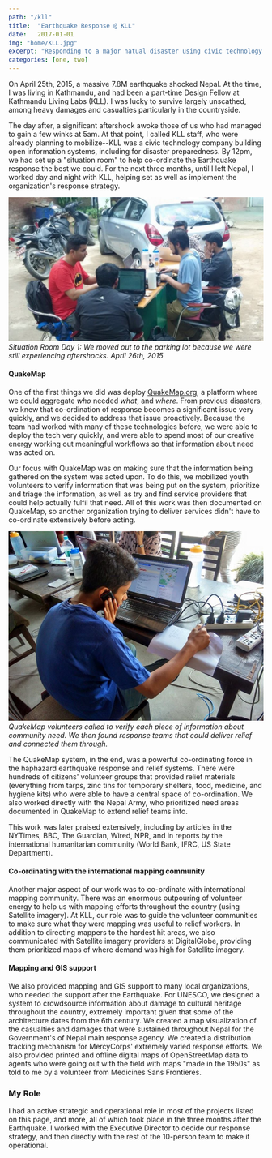 ```yaml
---
path: "/kll"
title:  "Earthquake Response @ KLL"
date:   2017-01-01
img: "home/KLL.jpg"
excerpt: "Responding to a major natual disaster using civic technology tools in Nepal"
categories: [one, two]
---
```


On April 25th, 2015, a massive 7.8M earthquake shocked Nepal. At the time, I was living in Kathmandu, and had been a part-time Design Fellow at Kathmandu Living Labs (KLL). I was lucky to survive largely unscathed, among heavy damages and casualties particularly in the countryside.

The day after, a significant aftershock awoke those of us who had managed to gain a few winks at 5am. At that point, I called KLL staff, who were already planning to mobilize--KLL was a civic technology company building open information systems, including for disaster preparedness. By 12pm, we had set up a "situation room" to help co-ordinate the Earthquake response the best we could. For the next three months, until I left Nepal, I worked day and night with KLL, helping set as well as implement the organization's response strategy.

![Situation Room Day 1: We moved outside because we were experiencing too many aftershocks to be inside.](./KLLSitRoom_OG.png)
*Situation Room Day 1: We moved out to the parking lot because we were still experiencing aftershocks. April 26th, 2015*

#### QuakeMap

One of the first things we did was deploy [QuakeMap.org](QuakeMap), a platform where we could aggregate *who* needed *what*, and *where*. From previous disasters, we knew that co-ordination of response becomes a significant issue very quickly, and we decided to address that issue proactively. Because the team had worked with many of these technologies before, we were able to deploy the tech very quickly, and were able to spend most of our creative energy working out meaningful workflows so that information about need was acted on.

Our focus with QuakeMap was on making sure that the information being gathered on the system was acted upon. To do this, we mobilized youth volunteers to verify information that was being put on the system, prioritize and triage the information, as well as try and find service providers that could help actually fulfil that need. All of this work was then documented on QuakeMap, so another organization trying to deliver services didn't have to co-ordinate extensively before acting.

![QuakeMap volunteer verifying information on the phone.](./KLLResponse1.jpg)
*QuakeMap volunteers called to verify each piece of information about community need. We then found response teams that could deliver relief and connected them through.*

The QuakeMap system, in the end, was a powerful co-ordinating force in the haphazard earthquake response and relief systems. There were hundreds of citizens' volunteer groups that provided relief materials (everything from tarps, zinc tins for temporary shelters, food, medicine, and hygiene kits) who were able to have a central space of co-ordination. We also worked directly with the Nepal Army, who prioritized need areas documented in QuakeMap to extend relief teams into.

This work was later praised extensively, including by articles in the NYTimes, BBC, The Guardian, Wired, NPR, and in reports by the international humanitarian community (World Bank, IFRC, US State Department).

#### Co-ordinating  with the international mapping community

Another major aspect of our work was to co-ordinate with international mapping community. There was an enormous outpouring of volunteer energy to help us with mapping efforts throughout the country (using Satellite imagery). At KLL, our role was to guide the volunteer communities to make sure what they were mapping was useful to relief workers. In addition to directing mappers to the hardest hit areas, we also communicated with Satellite imagery providers at DigitalGlobe, providing them prioritized maps of where demand was high for Satellite imagery.

#### Mapping and GIS support

We also provided mapping and GIS support to many local organizations, who needed the support after the Earthquake. For UNESCO, we designed a system to crowdsource information about damage to cultural heritage throughout the country, extremely important given that some of the architecture dates from the 6th century. We created a map visualization of the casualties and damages that were sustained throughout Nepal for the Government's of Nepal main response agency. We created a distribution tracking mechanism for MercyCorps' extremely varied response efforts. We also provided printed and offline digital maps of OpenStreetMap data to agents who were going out with the field with maps "made in the 1950s" as told to me by a volunteer from Medicines Sans Frontieres.


### My Role
I had an active strategic and operational role in most of the projects listed on this page, and more, all of which took place in the three months after the Earthquake. I worked with the Executive Director to decide our response strategy, and then directly with the rest of the 10-person team to make it operational.


